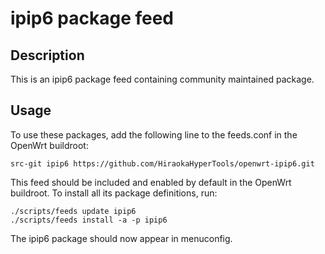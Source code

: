 # ipip6 package feed

## Description

This is an ipip6 package feed containing community maintained package.

## Usage

To use these packages, add the following line to the feeds.conf
in the OpenWrt buildroot:

```
src-git ipip6 https://github.com/HiraokaHyperTools/openwrt-ipip6.git
```

This feed should be included and enabled by default in the OpenWrt buildroot. To install all its package definitions, run:

```
./scripts/feeds update ipip6
./scripts/feeds install -a -p ipip6
```

The ipip6 package should now appear in menuconfig.
